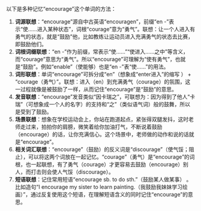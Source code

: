 以下是多种记忆“encourage”这个单词的方法：
1. **词源联想**：“encourage”源自中古英语“encouragen”，前缀“en -”表示“使……进入某种状态”，词根“courage”意为“勇气”。联想：让一个人进入有勇气的状态，就是“鼓励”他，比如教练让运动员进入充满勇气的状态去比赛，即鼓励他们。
2. **词根词缀联想**：“en -”作为前缀，常表示“使……”“使进入……之中”等含义，而“courage”意思为“勇气”。所以“encourage”可理解为“使有勇气”，也就是“鼓励”。例如“enable”（使能够）也是“en -”表“使……”的用法。
3. **词形联想**：单词“encourage”可拆分成“en”（想象成“enter进入”的缩写 ） + “courage（勇气）”。联想：进入（en）到充满勇气（courage）的氛围，这一过程就像是被鼓励了一样，从而记住“encourage”是“鼓励”的意思。
4. **发音联想**：“encourage”发音类似“因卡瑞之”，可联想为：因为得到了他人“卡瑞”（可想象成一个人的名字）的支持和“之”（类似语气词）般的鼓舞，所以是受到了鼓励。
5. **场景联想**：想象在学校运动会上，你站在跑道起点，紧张得双腿发抖，这时老师走过来，拍拍你的肩膀，微笑着给你加油打气，不断说着鼓励（encourage）的话，让你充满信心。这个场景中，老师做的动作和说的话就是“encourage”。
6. **相关词汇联想**：“encourage”（鼓励）的反义词是“discourage”（使气馁；阻止），可以将这两个词放在一起记忆。“courage”（勇气）是“encourage”的词根，也一起联想，有了勇气（courage）才更容易去鼓励（encourage）别人，而打击则会使人气馁（discourage）。
7. **短语联想**：记住常用短语“encourage sb. to do sth.”（鼓励某人做某事） 。比如造句“I encourage my sister to learn painting.（我鼓励我妹妹学习绘画）”，通过反复使用这个短语，在理解短语含义的同时记住“encourage”的意思。 